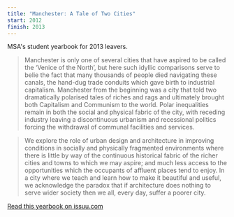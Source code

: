 ```yaml
---
title: "Manchester: A Tale of Two Cities"
start: 2012
finish: 2013
---
```


MSA's student yearbook for 2013 leavers.

> Manchester is only one of several cities that have aspired to be called
the ‘Venice of the North’, but here such idyllic comparisons serve to
belie the fact that many thousands of people died navigating these
canals, the hand-dug trade conduits which gave birth to industrial
capitalism. Manchester from the beginning was a city that told two
dramatically polarised tales of riches and rags and ultimately brought
both Capitalism and Communism to the world. Polar inequalities remain
in both the social and physical fabric of the city, with receding industry
leaving a discontinuous urbanism and recessional politics forcing the
withdrawal of communal facilities and services.

> We explore the role of urban design and architecture in improving
conditions in socially and physically fragmented environments where
there is little by way of the continuous historical fabric of the richer
cities and towns to which we may aspire; and much less access to the
opportunities which the occupants of affluent places tend to enjoy. In
a city where we teach and learn how to make it beautiful and useful,
we acknowledge the paradox that if architecture does nothing to serve
wider society then we all, every day, suffer a poorer city.

<a class="button" href="https://issuu.com/stefanwhite/docs/msap_year_book_2013_single_page">Read this yearbook on issuu.com</a>
